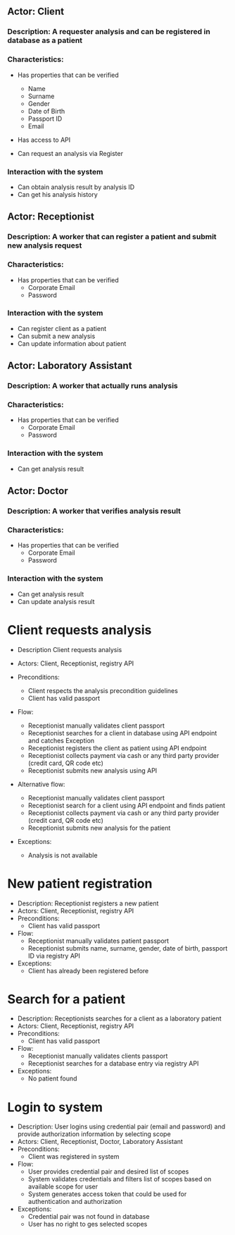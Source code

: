 ## Actor: Client
### Description: A requester analysis and can be registered in database as a patient
### Characteristics:
* Has properties that can be verified
  * Name
  * Surname
  * Gender
  * Date of Birth
  * Passport ID
  * Email

* Has access to API
* Can request an analysis via Register
### Interaction with the system
* Can obtain analysis result by analysis ID
* Can get his analysis history

## Actor: Receptionist
### Description: A worker that can register a patient and submit new analysis request
### Characteristics:
* Has properties that can be verified
  * Corporate Email
  * Password
### Interaction with the system
* Can register client as a patient
* Can submit a new analysis
* Can update information about patient

## Actor: Laboratory Assistant
### Description: A worker that actually runs analysis
### Characteristics:
* Has properties that can be verified
  * Corporate Email
  * Password
### Interaction with the system
  * Can get analysis result

## Actor: Doctor
### Description: A worker that verifies analysis result
### Characteristics:
* Has properties that can be verified
  * Corporate Email
  * Password
### Interaction with the system
  * Can get analysis result
  * Can update analysis result


# Client requests analysis

* Description Client requests analysis
* Actors: Client, Receptionist, registry API
* Preconditions:
  * Client respects the analysis precondition guidelines
  * Client has valid passport
* Flow:
  * Receptionist manually validates client passport
  * Receptionist searches for a client in database using API endpoint and catches Exception
  * Receptionist registers the client as patient using API endpoint
  * Receptionist collects payment via cash or any third party provider (credit card, QR code etc)
  * Receptionist submits new analysis using API

* Alternative flow:
  * Receptionist manually validates client passport
  * Receptionist search for a client using API endpoint and finds patient
  * Receptionist collects payment via cash or any third party provider (credit card, QR code etc)
  * Receptionist submits new analysis for the patient

* Exceptions:
  * Analysis is not available


# New patient registration

* Description: Receptionist registers a new patient
* Actors: Client, Receptionist, registry API
* Preconditions:
  * Client has valid passport
* Flow: 
  * Receptionist manually validates patient passport
  * Receptionist submits name, surname, gender, date of birth, passport ID via registry API
* Exceptions:
  * Client has already been registered before

# Search for a patient

* Description: Receptionists searches for a client as a laboratory patient
* Actors: Client, Receptionist, registry API
* Preconditions:
  * Client has valid passport
* Flow:
  * Receptionist manually validates clients passport
  * Receptionist searches for a database entry via registry API
* Exceptions:
  * No patient found

# Login to system

* Description: User logins using credential pair (email and password) and provide authorization information by selecting scope
* Actors: Client, Receptionist, Doctor, Laboratory Assistant
* Preconditions:
  * Client was registered in system
* Flow:
  * User provides credential pair and desired list of scopes
  * System validates credentials and filters list of scopes based on available scope for user
  * System generates access token that could be used for authentication and authorization
* Exceptions:
  * Credential pair was not found in database
  * User has no right to ges selected scopes 